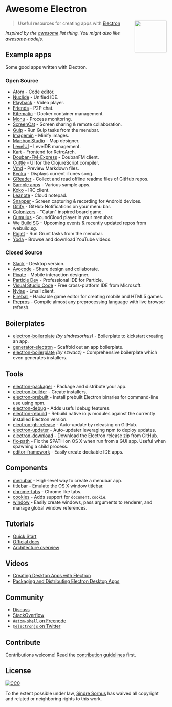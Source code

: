 # Awesome Electron

[<img src="https://rawgit.com/sindresorhus/awesome-electron/master/electron-logo.svg" align="right" width="100">](http://electron.atom.io)

> Useful resources for creating apps with [Electron](http://electron.atom.io)

*Inspired by the [awesome](https://github.com/sindresorhus/awesome) list thing. You might also like [awesome-nodejs](https://github.com/sindresorhus/awesome-nodejs).*


## Example apps

Some good apps written with Electron.

### Open Source

- [Atom](https://github.com/atom/atom) - Code editor.
- [Nuclide](http://nuclide.io) - Unified IDE.
- [Playback](https://github.com/mafintosh/playback) - Video player.
- [Friends](https://github.com/moose-team/friends) - P2P chat.
- [Kitematic](https://kitematic.com) - Docker container management.
- [Monu](https://github.com/maxogden/monu) - Process monitoring.
- [ScreenCat](https://github.com/maxogden/screencat) - Screen sharing & remote collaboration.
- [Gulp](https://github.com/sindresorhus/gulp-app) - Run Gulp tasks from the menubar.
- [Imagemin](https://github.com/imagemin/imagemin-app) - Minify images.
- [Mapbox Studio](https://github.com/mapbox/mapbox-studio) - Map designer.
- [LevelUI](https://github.com/hij1nx/levelui) - LevelDB management.
- [Kart](https://github.com/maddox/kart) - Frontend for RetroArch.
- [Douban-FM-Express](https://github.com/cyrilis/Douban-FM-Express) - DoubanFM client.
- [Cuttle](https://github.com/oakmac/cuttle) - UI for the ClojureScript compiler.
- [Vmd](https://github.com/yoshuawuyts/vmd) - Preview Markdown files.
- [Kyoku](https://github.com/cheeaun/kyoku) - Displays current iTunes song.
- [GReader](https://github.com/Nekle/greader) - Collect and read offline readme files of GitHub repos.
- [Sample apps](https://github.com/hokein/electron-sample-apps) - Various sample apps.
- [Koko](https://github.com/hachibasu/koko) - IRC client.
- [Leanote](https://github.com/leanote/desktop-app) - Cloud notepad.
- [Snapper](https://github.com/prt2121/Snapper) - Screen capturing & recording for Android devices.
- [Gitify](https://github.com/ekonstantinidis/gitify) - GitHub Notifications on your menu bar.
- [Colonizers](https://github.com/colonizers/colonizers-desktop) - "Catan" inspired board game.
- [Cumulus](https://github.com/gillesdemey/Cumulus) - SoundCloud player in your menubar.
- [We Build SG](https://github.com/webuildsg/osx) - Upcoming events & recently updated repos from webuild.sg.
- [Piglet](https://github.com/jenslind/piglet) - Run Grunt tasks from the menubar.
- [Yoda](https://github.com/whoisandie/yoda) - Browse and download YouTube videos.


### Closed Source

- [Slack](https://medium.com/ben-and-dion/how-slack-built-a-well-loved-product-going-against-peter-thiel-and-native-app-fashion-2abbbe5a022f) - Desktop version.
- [Avocode](http://avocode.com) - Share design and collaborate.
- [Pixate](http://www.pixate.com) - Mobile interaction designer.
- [Particle Dev](https://www.particle.io/dev) - Professional IDE for Particle.
- [Visual Studio Code](https://code.visualstudio.com) - Free cross-platform IDE from Microsoft.
- [Nylas](https://www.nylas.com/blog/splitting-the-atom) - Email client.
- [Fireball](http://fireball-x.com/en) - Hackable game editor for creating mobile and HTML5 games.
- [Prepros](https://prepros.io) - Compile almost any preprocessing language with live browser refresh.


## Boilerplates

- [electron-boilerplate](https://github.com/sindresorhus/electron-boilerplate) *(by sindresorhus)* - Boilerplate to kickstart creating an app.
- [generator-electron](https://github.com/sindresorhus/generator-electron) - Scaffold out an app boilerplate.
- [electron-boilerplate](https://github.com/szwacz/electron-boilerplate) *(by szwacz)* - Comprehensive boilerplate which even generates installers.


## Tools

- [electron-packager](https://github.com/maxogden/electron-packager) - Package and distribute your app.
- [electron-builder](https://github.com/loopline-systems/electron-builder) - Create installers.
- [electron-prebuilt](https://github.com/mafintosh/electron-prebuilt) - Install prebuilt Electron binaries for command-line use using npm.
- [electron-debug](https://github.com/sindresorhus/electron-debug) - Adds useful debug features.
- [electron-rebuild](https://github.com/paulcbetts/electron-rebuild) - Rebuild native io.js modules against the currently installed Electron version.
- [electron-gh-release](https://github.com/jenslind/electron-gh-releases) - Auto-update by releasing on GitHub.
- [electron-updater](https://github.com/evolvelabs/electron-updater) - Auto-updater leveraging npm to deploy updates.
- [electron-download](https://github.com/maxogden/electron-download) - Download the Electron release zip from GitHub.
- [fix-path](https://github.com/sindresorhus/fix-path) - Fix the $PATH on OS X when run from a GUI app. Useful when spawning a child process.
- [editor-framework](https://github.com/fireball-x/editor-framework) - Easily create dockable IDE apps.


## Components

- [menubar](https://github.com/maxogden/menubar) - High-level way to create a menubar app.
- [titlebar](https://github.com/kapetan/titlebar) - Emulate the OS X window titlebar.
- [chrome-tabs](https://github.com/adamschwartz/chrome-tabs) - Chrome like tabs.
- [cookies](https://github.com/hstove/electron-cookies) - Adds support for `document.cookie`.
- [window](https://github.com/jprichardson/electron-window) - Easily create windows, pass arguments to renderer, and manage global window references.


## Tutorials

- [Quick Start](http://electron.atom.io/docs/latest/tutorial/quick-start/)
- [Official docs](http://electron.atom.io/docs/latest/)
- [Architecture overview](https://github.com/ilyavorobiev/atom-docs/blob/master/atom-shell/Architecture.md)


## Videos

- [Creating Desktop Apps with Electron](https://www.youtube.com/watch?v=ojX5yz35v4M)
- [Packaging and Distributing Electron Desktop Apps](https://www.youtube.com/watch?v=dz5SnmBzBXc)


## Community

- [Discuss](https://discuss.atom.io/c/electron)
- [StackOverflow](http://stackoverflow.com/questions/tagged/electron)
- [`#atom-shell` on Freenode](http://webchat.freenode.net/?channels=atom-shell)
- [`@electronjs` on Twitter](https://twitter.com/electronjs)


## Contribute

Contributions welcome! Read the [contribution guidelines](contributing.md) first.


## License

[![CC0](http://i.creativecommons.org/p/zero/1.0/88x31.png)](http://creativecommons.org/publicdomain/zero/1.0/)

To the extent possible under law, [Sindre Sorhus](http://sindresorhus.com) has waived all copyright and related or neighboring rights to this work.

